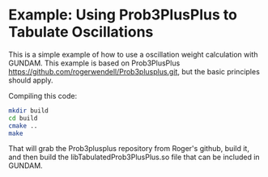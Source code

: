 # Example: Using Prob3PlusPlus to Tabulate Oscillations

This is a simple example of how to use a oscillation weight calculation with GUNDAM.  This example is based on Prob3PlusPlus https://github.com/rogerwendell/Prob3plusplus.git, but the basic principles should apply.

Compiling this code:

```bash
mkdir build
cd build
cmake ..
make
```

That will grab the Prob3plusplus repository from Roger's github, build it, and then build the libTabulatedProb3PlusPlus.so file that can be included in GUNDAM.




